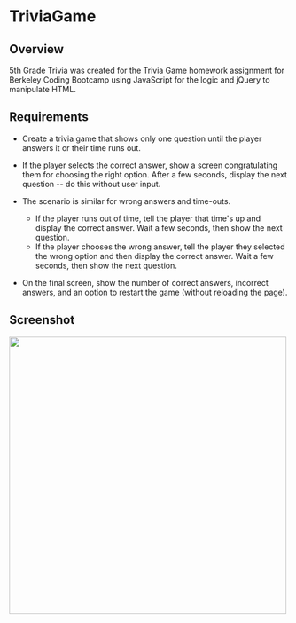 # TriviaGame

## Overview
5th Grade Trivia was created for the Trivia Game homework assignment for Berkeley Coding Bootcamp using JavaScript for the logic and jQuery to manipulate HTML.

## Requirements

- Create a trivia game that shows only one question until the player answers it or   their time runs out.
- If the player selects the correct answer, show a screen congratulating them for    choosing the right option. After a few seconds, display the next question -- do    this without user input.
- The scenario is similar for wrong answers and time-outs.
    - If the player runs out of time, tell the player that time's up and display     the correct answer. Wait a few seconds, then show the next question.
    - If the player chooses the wrong answer, tell the player they selected the      wrong option and then display the correct answer. Wait a few seconds, then     show the next question.

- On the final screen, show the number of correct answers, incorrect answers, and    an option to restart the game (without reloading the page).

## Screenshot

<img src="https://raw.githubusercontent.com/julienshim/TriviaGame/master/assets/images/screenshot.png" width="500" />
